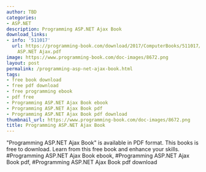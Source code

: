 ```yaml
---
author: TBD
categories:
- ASP.NET
description: Programming ASP.NET Ajax Book
download_links:
- info: '511017'
  url: https://programming-book.com/download/2017/ComputerBooks/511017/Programming
    ASP.NET Ajax.pdf
image: https://www.programming-book.com/doc-images/8672.png
layout: post
permalink: /programming-asp-net-ajax-book.html
tags:
- free book download
- free pdf download
- free programming ebook
- pdf free
- Programming ASP.NET Ajax Book ebook
- Programming ASP.NET Ajax Book pdf
- Programming ASP.NET Ajax Book pdf download
thumbnail_url: https://www.programming-book.com/doc-images/8672.png
title: Programming ASP.NET Ajax Book
---
```


 
<div class="item-desc text-justify">
  "Programming ASP.NET Ajax Book" is available in PDF format. This books is free to download. Learn from this free book and enhance your skills.
  <br>
  #Programming ASP.NET Ajax Book ebook, #Programming ASP.NET Ajax Book pdf, #Programming ASP.NET Ajax Book pdf download
</div>